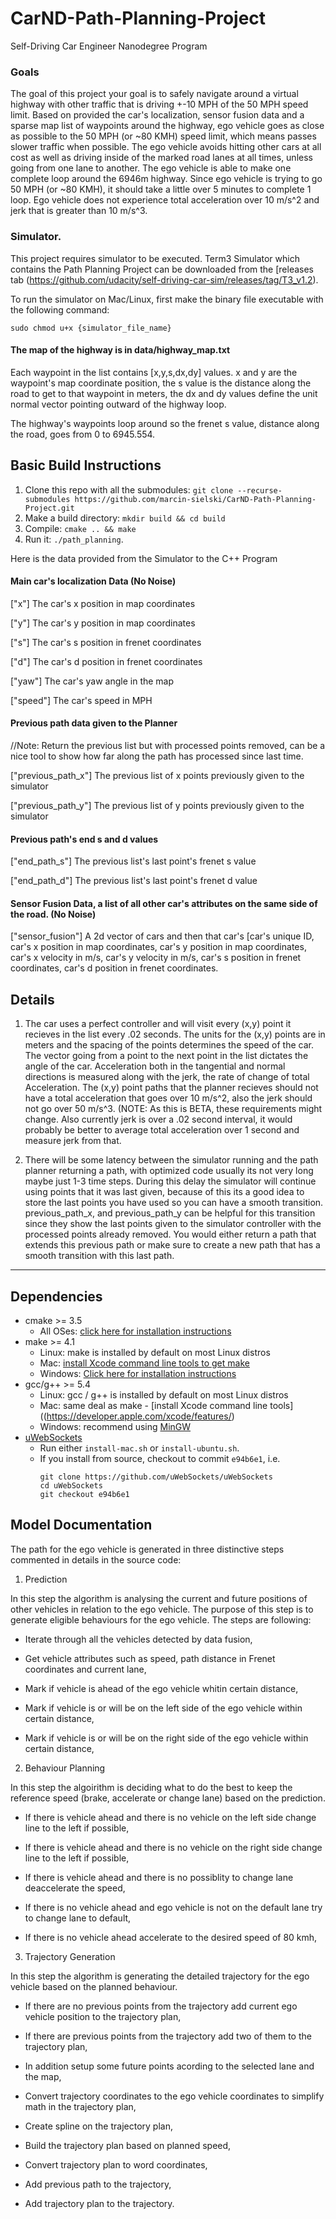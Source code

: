 # CarND-Path-Planning-Project
Self-Driving Car Engineer Nanodegree Program

### Goals
The goal of this project your goal is to safely navigate around a virtual highway with other traffic that is driving +-10 MPH of the 50 MPH speed limit. Based on provided the car's localization, sensor fusion data and a sparse map list of waypoints around the highway, ego vehicle goes as close as possible to the 50 MPH (or ~80 KMH) speed limit, which means passes slower traffic when possible. The ego vehicle avoids hitting other cars at all cost as well as driving inside of the marked road lanes at all times, unless going from one lane to another. The ego vehicle is able to make one complete loop around the 6946m highway. Since ego vehicle is trying to go 50 MPH (or ~80 KMH), it should take a little over 5 minutes to complete 1 loop. Ego vehicle does not experience total acceleration over 10 m/s^2 and jerk that is greater than 10 m/s^3.

   
### Simulator.
This project requires simulator to be executed. Term3 Simulator which contains the Path Planning Project can be downloaded from the [releases tab (https://github.com/udacity/self-driving-car-sim/releases/tag/T3_v1.2).  

To run the simulator on Mac/Linux, first make the binary file executable with the following command:
```shell
sudo chmod u+x {simulator_file_name}
```


#### The map of the highway is in data/highway_map.txt
Each waypoint in the list contains  [x,y,s,dx,dy] values. x and y are the waypoint's map coordinate position, the s value is the distance along the road to get to that waypoint in meters, the dx and dy values define the unit normal vector pointing outward of the highway loop.

The highway's waypoints loop around so the frenet s value, distance along the road, goes from 0 to 6945.554.

## Basic Build Instructions

1. Clone this repo with all the submodules: `git clone --recurse-submodules https://github.com/marcin-sielski/CarND-Path-Planning-Project.git`
2. Make a build directory: `mkdir build && cd build`
3. Compile: `cmake .. && make`
4. Run it: `./path_planning`.

Here is the data provided from the Simulator to the C++ Program

#### Main car's localization Data (No Noise)

["x"] The car's x position in map coordinates

["y"] The car's y position in map coordinates

["s"] The car's s position in frenet coordinates

["d"] The car's d position in frenet coordinates

["yaw"] The car's yaw angle in the map

["speed"] The car's speed in MPH

#### Previous path data given to the Planner

//Note: Return the previous list but with processed points removed, can be a nice tool to show how far along
the path has processed since last time. 

["previous_path_x"] The previous list of x points previously given to the simulator

["previous_path_y"] The previous list of y points previously given to the simulator

#### Previous path's end s and d values 

["end_path_s"] The previous list's last point's frenet s value

["end_path_d"] The previous list's last point's frenet d value

#### Sensor Fusion Data, a list of all other car's attributes on the same side of the road. (No Noise)

["sensor_fusion"] A 2d vector of cars and then that car's [car's unique ID, car's x position in map coordinates, car's y position in map coordinates, car's x velocity in m/s, car's y velocity in m/s, car's s position in frenet coordinates, car's d position in frenet coordinates. 

## Details

1. The car uses a perfect controller and will visit every (x,y) point it recieves in the list every .02 seconds. The units for the (x,y) points are in meters and the spacing of the points determines the speed of the car. The vector going from a point to the next point in the list dictates the angle of the car. Acceleration both in the tangential and normal directions is measured along with the jerk, the rate of change of total Acceleration. The (x,y) point paths that the planner recieves should not have a total acceleration that goes over 10 m/s^2, also the jerk should not go over 50 m/s^3. (NOTE: As this is BETA, these requirements might change. Also currently jerk is over a .02 second interval, it would probably be better to average total acceleration over 1 second and measure jerk from that.

2. There will be some latency between the simulator running and the path planner returning a path, with optimized code usually its not very long maybe just 1-3 time steps. During this delay the simulator will continue using points that it was last given, because of this its a good idea to store the last points you have used so you can have a smooth transition. previous_path_x, and previous_path_y can be helpful for this transition since they show the last points given to the simulator controller with the processed points already removed. You would either return a path that extends this previous path or make sure to create a new path that has a smooth transition with this last path.

---

## Dependencies

* cmake >= 3.5
  * All OSes: [click here for installation instructions](https://cmake.org/install/)
* make >= 4.1
  * Linux: make is installed by default on most Linux distros
  * Mac: [install Xcode command line tools to get make](https://developer.apple.com/xcode/features/)
  * Windows: [Click here for installation instructions](http://gnuwin32.sourceforge.net/packages/make.htm)
* gcc/g++ >= 5.4
  * Linux: gcc / g++ is installed by default on most Linux distros
  * Mac: same deal as make - [install Xcode command line tools]((https://developer.apple.com/xcode/features/)
  * Windows: recommend using [MinGW](http://www.mingw.org/)
* [uWebSockets](https://github.com/uWebSockets/uWebSockets)
  * Run either `install-mac.sh` or `install-ubuntu.sh`.
  * If you install from source, checkout to commit `e94b6e1`, i.e.
    ```
    git clone https://github.com/uWebSockets/uWebSockets 
    cd uWebSockets
    git checkout e94b6e1
    ```

## Model Documentation

The path for the ego vehicle is generated in three distinctive steps commented in details in the source code:

1. Prediction

In this step the algorithm is analysing the current and future positions of other vehicles in relation to the ego vehicle. The purpose of this step is to generate eligible behaviours for the ego vehicle. The steps are following:  

* Iterate through all the vehicles detected by data fusion,

* Get vehicle attributes such as speed, path distance in Frenet coordinates and current lane,

* Mark if vehicle is ahead of the ego vehicle whitin certain distance,

* Mark if vehicle is or will be on the left side of the ego vehicle within certain distance,

* Mark if vehicle is or will be on the right side of the ego vehicle within certain distance,   

2. Behaviour Planning

In this step the algoirithm is deciding what to do the best to keep the reference speed (brake, accelerate or change lane) based
on the prediction.

* If there is vehicle ahead and there is no vehicle on the left side change line to the left if possible,

* If there is vehicle ahead and there is no vehicle on the right side change line to the left if possible,

* If there is vehicle ahead and there is no possiblity to change lane deaccelerate the speed,

* If there is no vehicle ahead and ego vehicle is not on the default lane try to change lane to default,

* If there is no vehicle ahead accelerate to the desired speed of 80 kmh, 

3. Trajectory Generation

In this step the algorithm is generating the detailed trajectory for the ego vehicle based on the planned behaviour.

* If there are no previous points from the trajectory add current ego vehicle position to the trajectory plan,

* If there are previous points from the trajectory add two of them to the trajectory plan,

* In addition setup some future points acording to the selected lane and the map,

* Convert trajectory coordinates to the ego vehicle coordinates to simplify math in the trajectory plan,

* Create spline on the trajectory plan,

* Build the trajectory plan based on planned speed,

* Convert trajectory plan to word coordinates,

* Add previous path to the trajectory,

* Add trajectory plan to the trajectory.

